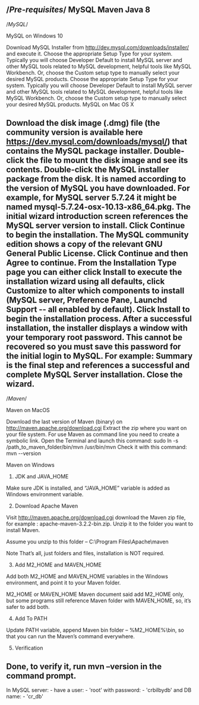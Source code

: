 /*Pre-requisites*/
MySQL
Maven
Java 8
-----------------------------------------------------------------------------------------------------------------------------------------------------------------------------------------------------------------------------------------------------------------------------------------------
/*MySQL*/

MySQL on Windows 10

Download MySQL Installer from http://dev.mysql.com/downloads/installer/ and execute it.
Choose the appropriate Setup Type for your system. Typically you will choose Developer Default to install MySQL server and other MySQL tools related to MySQL development, helpful tools like MySQL Workbench. Or, choose the Custom setup type to manually select your desired MySQL products.
Choose the appropriate Setup Type for your system. Typically you will choose Developer Default to install MySQL server and other MySQL tools related to MySQL development, helpful tools like MySQL Workbench. Or, choose the Custom setup type to manually select your desired MySQL products.
MySQL on Mac OS X

Download the disk image (.dmg) file (the community version is available here https://dev.mysql.com/downloads/mysql/) that contains the MySQL package installer. Double-click the file to mount the disk image and see its contents.
Double-click the MySQL installer package from the disk. It is named according to the version of MySQL you have downloaded. For example, for MySQL server 5.7.24 it might be named mysql-5.7.24-osx-10.13-x86_64.pkg.
The initial wizard introduction screen references the MySQL server version to install. Click Continue to begin the installation.
The MySQL community edition shows a copy of the relevant GNU General Public License. Click Continue and then Agree to continue.
From the Installation Type page you can either click Install to execute the installation wizard using all defaults, click Customize to alter which components to install (MySQL server, Preference Pane, Launchd Support -- all enabled by default).
Click Install to begin the installation process.
After a successful installation, the installer displays a window with your temporary root password. This cannot be recovered so you must save this password for the initial login to MySQL. For example:
Summary is the final step and references a successful and complete MySQL Server installation. Close the wizard.
----------------------------------------------------------------------------------------------------------------------------------------------------------------------------------------------------------------------------------------------------------------------------------------------
/*Maven*/

Maven on MacOS 

Download the last version of Maven (binary) on http://maven.apache.org/download.cgi
Extract the zip where you want on your file system.
For use Maven as command line you need to create a symbolic link. Open the Terminal and launch this command:
sudo ln -s /path_to_maven_folder/bin/mvn /usr/bin/mvn
Check it with this command:
mvn --version


Maven on Windows



1. JDK and JAVA_HOME

Make sure JDK is installed, and “JAVA_HOME” variable is added as Windows environment variable.

2. Download Apache Maven

Visit http://maven.apache.org/download.cgi download the Maven zip file, for example : apache-maven-3.2.2-bin.zip. Unzip it to the folder you want to install Maven.

Assume you unzip to this folder – C:\Program Files\Apache\maven

Note
That’s all, just folders and files, installation is NOT required.

3. Add M2_HOME and MAVEN_HOME

Add both M2_HOME and MAVEN_HOME variables in the Windows environment, and point it to your Maven folder.

M2_HOME or MAVEN_HOME
Maven document said add M2_HOME only, but some programs still reference Maven folder with MAVEN_HOME, so, it’s safer to add both.

4. Add To PATH

Update PATH variable, append Maven bin folder – %M2_HOME%\bin, so that you can run the Maven’s command everywhere.

5. Verification

Done, to verify it, run mvn –version in the command prompt.
----------------------------------------------------------------------------------------------------------------------------------------------------------------------------------------------------------------------------------------------------------------------------------------------
In MySQL server: -
have a user: - 'root'
with password: - 'crbilbydb'
and DB name: - 'cr_db'

